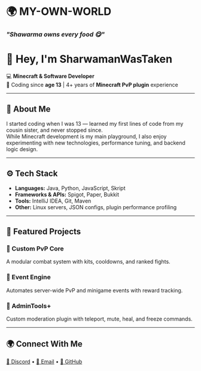 # 🌍 MY-OWN-WORLD
### *"Shawarma owns every food 😋"*


# 👋 Hey, I'm **SharwamanWasTaken**

💻 **Minecraft & Software Developer**  
🚀 Coding since **age 13** | 4+ years of **Minecraft PvP plugin** experience  

---

## 🧠 About Me  
I started coding when I was 13 — learned my first lines of code from my cousin sister, and never stopped since.  
While Minecraft development is my main playground, I also enjoy experimenting with new technologies, performance tuning, and backend logic design.  

---

## ⚙️ Tech Stack  
- **Languages:** Java, Python, JavaScript, Skript  
- **Frameworks & APIs:** Spigot, Paper, Bukkit  
- **Tools:** IntelliJ IDEA, Git, Maven  
- **Other:** Linux servers, JSON configs, plugin performance profiling  

---

## 🧩 Featured Projects  
### 🔹 Custom PvP Core  
A modular combat system with kits, cooldowns, and ranked fights.  

### 🔹 Event Engine  
Automates server-wide PvP and minigame events with reward tracking.  

### 🔹 AdminTools+  
Custom moderation plugin with teleport, mute, heal, and freeze commands.  

---

## 🌍 Connect With Me  
[💬 Discord](#) • [📧 Email](#) • [🐙 GitHub](https://github.com/SharwamanWasTaken)

